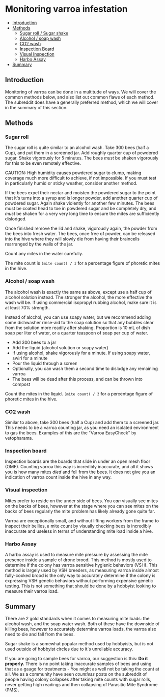 # Monitoring varroa infestation

* [Introduction](#introduction)
* [Methods](#methods)
    * [Sugar roll / Sugar shake](#sugar-roll)
    * [Alcohol / soap wash](#alcohol-wash)
    * [CO2 wash](#co2-wash)
    * [Inspection Board](#inspection-board)
    * [Visual Inspection](#visual-inspection)
    * [Harbo Assay](#harbo-assay)
* [Summary](#summary)


## Introduction

Monitoring of varroa can be done in a multitude of ways. We will cover the common methods below, and also list out common flaws of each method. The subreddit does have a generally preferred method, which we will cover in the summary of this section.

## Methods 

### Sugar roll

The sugar roll is quite similar to an alcohol wash. Take 300 bees (half a Cup), and put them in a screened jar. Add roughly quarter cup of powdered sugar. Shake vigorously for 5 minutes. The bees *must* be shaken vigorously for this to be even remotely effective. 

CAUTION: High humidity causes powdered sugar to clump, making coverage much more difficult to achieve, if not impossible. If you must test in particularly humid or sticky weather, consider another method.

If the bees expel their nectar and moisten the powdered sugar to the point that it's turns into a syrup and is longer powder, add another quarter cup of powdered sugar. Again shake violently for another few minutes. The bees must be coated head to toe in powdered sugar and be completely dry, and *must* be shaken for a very very long time to ensure the mites are sufficiently dislodged.

Once finished remove the lid and shake, vigorously again, the powder from the bees into fresh water. The bees, once free of powder, can be released into the hive where they will slowly die from having their braincells rearranged by the walls of the jar. 

Count any mites in the water carefully. 

The mite count is `(mite count) / 3` for a percentage figure of phoretic mites in the hive. 

### Alcohol / soap wash

The alcohol wash is exactly the same as above, except use a half cup of alcohol solution instead. The stronger the alcohol, the more effective the wash will be. If using commercial isopropyl rubbing alcohol, make sure it is at least 70% strength.

Instead of alcchol, you can use soapy water, but we recommend adding some dishwasher rinse-aid to the soap solution so that any bubbles clear from the solution more readily after shaking. Proportion is 10 mL of dish soap per liter of water, or a quarter teaspoon of soap per cup of water.

* Add 300 bees to a jar
* Add the liquid (alcohol solution or soapy water)
* If using alcohol, shake vigorously for a minute. If using soapy water, swirl for a minute
* Pour the liquid through a screen
* Optionally, you can wash them a second time to dislodge any remaining varroa
* The bees will be dead after this process, and can be thrown into compost

Count the mites in the liquid. `(mite count) / 3` for a percentage figure of phoretic mites in the hive.

### CO2 wash

Similar to above, take 300 bees (half a Cup) and add them to a screened jar. This needs to be a varroa counting jar, as you need an isolated environment to gas the bees. Examples of this are the "Varroa EasyCheck" by vetopharama.

### Inspection board

Inspection boards are the boards that slide in under an open mesh floor (OMF). Counting varroa this way is incredibly inaccurate, and all it shows you is how many mites *died* and fell from the bees. It does not give you an indication of varroa count inside the hive in any way. 

### Visual inspection

Mites prefer to reside on the under side of bees. You *can* visually see mites on the backs of bees, however at the stage where you can see mites on the backs of bees regularly the mite problem has likely already gone quite far. 

Varroa are exceptionally small, and without lifting workers from the frame to inspect their bellies, a mite count by visually checking bees is incredibly inaccurate and useless in terms of understanding mite load inside a hive. 

### Harbo Assay

A harbo assay is used to measure mite pressure by assessing the mite presence inside a sample of drone brood. This method is mostly used to determine if the colony has varroa sensitive hygienic behaviors (VSH). This method is largely used by VSH breeders, as measuring varroa inside almost fully-cooked brood is the only way to accurately determine if the colony is expressing VSH genetic behaviors without performing expensive genetic testing. This is not something that should be done by a hobbyist looking to measure their varroa load.

## Summary

There are 2 gold standards when it comes to measuring mite loads: the alcohol wash, and the soap water wash. Both of these have the downside of killing bees, however to accurately determine varroa loads, the varroa also need to die and fall from the bees. 

Sugar shake is a somewhat popular method used by hobbyists, but is not used outside of hobbyist circles due to it's unreliable accuracy.

If you are going to sample bees for varroa, our suggestion is this: **Do it properly.** There is no point taking inaccurate samples of bees and using that as a gauge for treatments - You might as well not be taking the count at all. We as a community have seen *countless* posts on the subreddit of people having colony collapses after taking mite counts with sugar rolls, never getting high readings and then collapsing of Parasitic Mite Syndrome (PMS).
